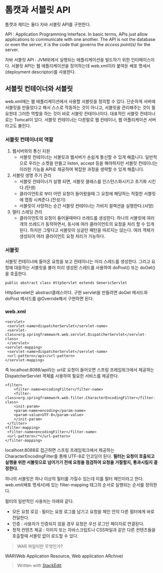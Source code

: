 # 톰캣과 서블릿 API

톰캣과 제티는 둘다 자바 서블릿 API를 구현한다. 

API
: Application Programming Interface. In basic terms, APIs just allow applications to communicate with one another. The API is not the database or even the server, it is the code that governs the _access point(s)_ for the server.

자바 서블릿 API
: JVM위에서 실행되는 애플리케이션을 빌드하기 위한 인터페이스이다. 서블릿 API는 웹 애플리케이션을 정의하는데 web.xml이라 붙여둔 배포 명세서(deployment descriptor)를 사용한다.

## 서블릿 컨테이너와 서블릿

web.xml에는 웹 애플리케이션에서 사용할 서블릿을 정의할 수 있다. 단순하게 서버에 서블릿을 만들었다고 해서 스스로 작동하는 것이 아니고, 서블릿을 관리해주는 것이 필요한데 그러한 역할을 하는 것이 바로 서블릿 컨테이너이다. 대표적인 서블릿 컨테이너로는 Tomcat이 있다. 서블릿 컨테이너는 다른말로 웹 컨테이너, 웹 어플리케이션 서버 라고도 불린다.

### 서블릿 컨테이너의 역할
1. 웹서버와의 통신 지원
	- 서블릿 컨테이너는 서블릿과 웹서버가 손쉽게 통신할 수 있게 해줍니다. 일반적으로 우리는 소켓을 만들고 listen, accept 등을 해야하지만 서블릿 컨테이너는 이러한 기능을 API로 제공하여 복잡한 과정을 생략할 수 있게 해줍니다.
2. 서블릿 생명 주기 관리
	- 서블릿 컨테이너가 실행 되면, 서블릿 클래스를 인스턴스화시키고 초기화 시킨다.(탄생)
	- 클라이언트로 부터 어떤 요청이 들어왔을때 그 요청에 해당하는 적절한 서블릿에 맵핑 시켜준다.(전성기)
	- 서블릿이 사망하는 순간 서블릿 컨테이너는 가비지 컬렉션을 실행한다.(사망)
3. 멀티 스레딩 관리
	- 클라이언트의 요청이 들어올때마다 쓰레드를 생성한다. 하나의 서블릿에 여러개의 쓰레드가 동작하면서, 동시에 여러 클라이언트의 요청을 처리 할 수 있게 된다. 하지만 그렇다고 서블릿이 싱글턴 패턴을 따르지는 않는다. 여러 객체가 생성되어 여러 클라이언트 요청 처리가 가능하다. 

 ### 서블릿

서블릿 컨테이너에 들어온 요청을 보고 컨테이너는 미리 스레드를 생성한다. 그리고 요청에 대응하는 서블릿을 불러  미리 생성된 스레드를 사용하여 doPost() 또는 doGet()을 호출한다.  

```
public abstract class HttpServlet extends GenericServlet
```
HttpServelet은 abstract클래스이다. 구현 servlet을 만들려면 doGet 메서드와 doPost 메서드를 @Override해서 구현하면 된다. 

### web.xml
```
<servlet>  
 <servlet-name>dispatcherServlet</servlet-name>  
 <servlet-class>org.springframework.web.servlet.DispatcherServlet</servlet-class> 
 </servlet>
<servlet-mapping>  
 <servlet-name>dispatcherServlet</servlet-name>  
 <url-pattern>/api</url-pattern>  
</servlet-mapping>
```
즉 localhost:8088/api라는 url로 요청이 들어오면 스프링 프레임워크에서 제공하는 DispatcherServlet 객체를 사용하여 필요한 서비스를 제공한다. 

```
<filter>  
	<filter-name>encodingFilter</filter-name>  
	<filter-class>org.springframework.web.filter.CharacterEncodingFilter</filter-class>  
	<init-param> 
	<param-name>encoding</param-name>  
	<param-value>UTF-8</param-value>  
	</init-param>
 </filter>  
<filter-mapping>  
 <filter-name>encodingFilter</filter-name>  
 <url-pattern>/*</url-pattern>  
</filter-mapping>
```
localhost:8088로 접근하면 스프링 프레임워크에서 제공하는 CharacterEncodingFilter를 통해 UTF-8로 인코딩이 된다. **필터는 요청이 호출되고 실행을 위한 서블릿으로 넘어가기 전에 요청을 점검하여 요청을 거절할지, 통과시킬지 결정한다.**

하나의 서블릿은 하나 이상의 필터를 가질수 있는데 이를 필터 체인이라고 한다. web.xml(배포 명세서)에 있는 filter-mapping 태그의 순서로 실행되는 순서를 정의한다. 

 필터의 일반적인 사용처는 아래와 같다.
* 모든 요청 로깅 : 필터는 요청 로그를 남기고 요청을 체인 안의 다른 필터에게 바로 전달한다. 
* 인증 : 사용자가 인증되지 않을 경우 요청은 우선 로그인 페이지로 연결된다.
* 정적 컨텐츠 제공 : 이미지 또는 자바스크립트나 CSS파일과 같은 다른 컨텐츠들을 호출할때 서블릿 없이 로드할 수 있다. 

> WAR 파일이란 무엇인가?

WAR(Web Application Resource, Web application ARchive)








> Written with [StackEdit](https://stackedit.io/).
<!--stackedit_data:
eyJoaXN0b3J5IjpbLTYyMDc2OTEyMiwtMTExNzY0MTI5MSwxNj
UxODI4NDY1LC0xNDIwNDkwNjY1LC0zOTIyOTcxOSwtNjAxMTYy
OTgzLDcwOTk4MTY2OCwtMTkyNjU4MDIwNCw1MzIzMjAwOTYsMT
c1Mzc0ODgxMiw2NDQ1MTQ0NTcsMTMwMTUyMjYxNSwtMTUwNjgz
MDY5OCwtMTMxNjI5MTI1LC04NTAzNjM2NzksLTExNjAwMzgzNT
NdfQ==
-->